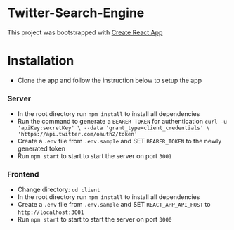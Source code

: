 # Twitter-Search-Engine

This project was bootstrapped with [Create React App](https://github.com/facebook/create-react-app)

# Installation
- Clone the app and follow the instruction below to setup the app
### Server
- In the root directory run `npm install` to install all dependencies
- Run the command to generate a `BEARER TOKEN` for authentication ```curl -u 'apiKey:secretKey' \
  --data 'grant_type=client_credentials' \
  'https://api.twitter.com/oauth2/token'```
- Create a `.env` file from `.env.sample` and SET `BEARER_TOKEN` to the newly generated token
- Run `npm start` to start to start the server on port `3001`
### Frontend
- Change directory: `cd client`
- In the root directory run `npm install` to install all dependencies
- Create a `.env` file from `.env.sample` and SET `REACT_APP_API_HOST` to `http://localhost:3001`
- Run `npm start` to start to start the server on port `3000`
